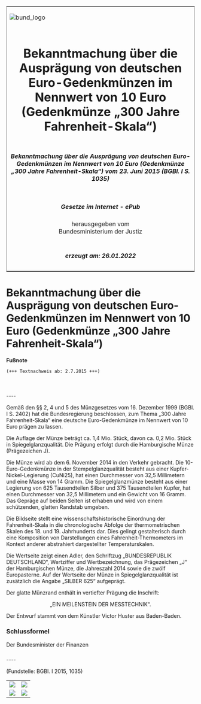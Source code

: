 <span id="DECKBLATT.html"></span>

<table border="0" frame="border" width="100%">

<tr valign="top">

<td align="left">

![bund\_logo](BfJ_2021_Web_de_de.gif)

</td>

<td align="right">

 

</td>

</tr>

<tr align="center" valign="middle">

<td colspan="2">

# Bekanntmachung über die Ausprägung von deutschen Euro-Gedenkmünzen im Nennwert von 10 Euro (Gedenkmünze „300 Jahre Fahrenheit-Skala“)

</td>

</tr>

<tr align="center" valign="middle">

<td colspan="2">

##### Bekanntmachung über die Ausprägung von deutschen Euro-Gedenkmünzen im Nennwert von 10 Euro (Gedenkmünze „300 Jahre Fahrenheit-Skala“) vom 23. Juni 2015 (BGBl. I S. 1035)

</td>

</tr>

<tr align="center" valign="middle">

<td colspan="2">

  
  

##### Gesetze im Internet - ePub  
  
herausgegeben vom  
Bundesministerium der Justiz

</td>

</tr>

<tr align="center" valign="bottom">

<td colspan="2">

  
  

##### erzeugt am: 26.01.2022

</td>

</tr>

</table>

<span id="BJNR103500015.html"></span>

# Bekanntmachung über die Ausprägung von deutschen Euro-Gedenkmünzen im Nennwert von 10 Euro (Gedenkmünze „300 Jahre Fahrenheit-Skala“)

<div>

  
**Fußnote**

<div class="jnhtml">

<div>

<div class="jurAbsatz">

  

``` 
(+++ Textnachweis ab: 2.7.2015 +++)

 
```

</div>

</div>

</div>

</div>

<span id="BJNR103500015BJNE000100000.html"></span>

###   
\----

<div>

<div class="jnhtml">

<div>

<div class="jurAbsatz">

Gemäß den §§ 2, 4 und 5 des Münzgesetzes vom 16. Dezember 1999 (BGBl. I
S. 2402) hat die Bundesregierung beschlossen, zum Thema „300 Jahre
Fahrenheit-Skala“ eine deutsche Euro-Gedenkmünze im Nennwert von 10 Euro
prägen zu lassen.

</div>

<div class="jurAbsatz">

Die Auflage der Münze beträgt ca. 1,4 Mio. Stück, davon ca. 0,2 Mio.
Stück in Spiegelglanzqualität. Die Prägung erfolgt durch die
Hamburgische Münze (Prägezeichen J).

</div>

<div class="jurAbsatz">

Die Münze wird ab dem 6. November 2014 in den Verkehr gebracht. Die
10-Euro-Gedenkmünze in der Stempelglanzqualität besteht aus einer
Kupfer-Nickel-Legierung (CuNi25), hat einen Durchmesser von 32,5
Millimetern und eine Masse von 14 Gramm. Die Spiegelglanzmünze besteht
aus einer Legierung von 625 Tausendteilen Silber und 375 Tausendteilen
Kupfer, hat einen Durchmesser von 32,5 Millimetern und ein Gewicht von
16 Gramm. Das Gepräge auf beiden Seiten ist erhaben und wird von einem
schützenden, glatten Randstab umgeben.

</div>

<div class="jurAbsatz">

Die Bildseite stellt eine wissenschaftshistorische Einordnung der
Fahrenheit-Skala in die chronologische Abfolge der thermometrischen
Skalen des 18. und 19. Jahrhunderts dar. Dies gelingt gestalterisch
durch eine Komposition von Darstellungen eines Fahrenheit-Thermometers
im Kontext anderer abstrahiert dargestellter Temperaturskalen.

</div>

<div class="jurAbsatz">

Die Wertseite zeigt einen Adler, den Schriftzug „BUNDESREPUBLIK
DEUTSCHLAND“, Wertziffer und Wertbezeichnung, das Prägezeichen „J“ der
Hamburgischen Münze, die Jahreszahl 2014 sowie die zwölf Europasterne.
Auf der Wertseite der Münze in Spiegelglanzqualität ist zusätzlich die
Angabe „SILBER 625“ aufgeprägt.

</div>

<div class="jurAbsatz">

Der glatte Münzrand enthält in vertiefter Prägung die Inschrift:

</div>

<div class="jurAbsatz" style="text-align:center;">

„EIN MEILENSTEIN DER MESSTECHNIK“.

</div>

<div class="jurAbsatz">

Der Entwurf stammt von dem Künstler Victor Huster aus Baden-Baden.

</div>

</div>

</div>

</div>

<span id="BJNR103500015BJNE000200000.html"></span>

### Schlussformel  

<div>

<div class="jnhtml">

<div>

<div class="jurAbsatz">

<span class="SP">Der Bundesminister der Finanzen</span>

</div>

</div>

</div>

</div>

<span id="BJNR103500015BJNE000300000.html"></span>

###   
\----

<div>

<div class="jnhtml">

<div>

<div class="jurAbsatz">

<div class="kommentar_Fundstelle">

(Fundstelle: BGBl. I 2015, 1035)

</div>

</div>

  

|                                   |                                   |
| :-------------------------------: | :-------------------------------: |
| ![](bgbl1_2015_j1035-1_0010.jpeg) | ![](bgbl1_2015_j1035-1_0020.jpeg) |
| ![](bgbl1_2015_j1035-1_0030.jpeg) | ![](bgbl1_2015_j1035-1_0040.jpeg) |

</div>

</div>

</div>
